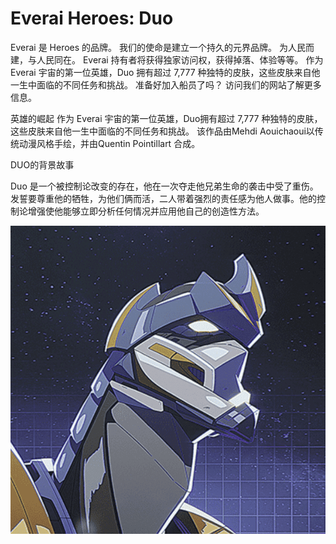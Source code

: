 # Everai Heroes: Duo

Everai 是 Heroes 的品牌。 我们的使命是建立一个持久的元界品牌。 为人民而建，与人民同在。 Everai 持有者将获得独家访问权，获得掉落、体验等等。 作为 Everai 宇宙的第一位英雄，Duo 拥有超过 7,777 种独特的皮肤，这些皮肤来自他一生中面临的不同任务和挑战。 准备好加入船员了吗？ 访问我们的网站了解更多信息。

英雄的崛起
作为 Everai 宇宙的第一位英雄，Duo拥有超过 7,777 种独特的皮肤，这些皮肤来自他一生中面临的不同任务和挑战。 该作品由Mehdi Aouichaoui以传统动漫风格手绘，并由Quentin Pointillart 合成。

DUO的背景故事

Duo 是一个被控制论改变的存在，他在一次夺走他兄弟生命的袭击中受了重伤。发誓要尊重他的牺牲，为他们俩而活，二人带着强烈的责任感为他人做事。他的控制论增强使他能够立即分析任何情况并应用他自己的创造性方法。

![NFT](微信截图_20220903174946.png)


